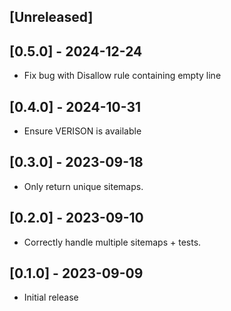 ## [Unreleased]

## [0.5.0] - 2024-12-24

- Fix bug with Disallow rule containing empty line

## [0.4.0] - 2024-10-31

- Ensure VERISON is available

## [0.3.0] - 2023-09-18

- Only return unique sitemaps.

## [0.2.0] - 2023-09-10

- Correctly handle multiple sitemaps + tests.
## [0.1.0] - 2023-09-09

- Initial release
